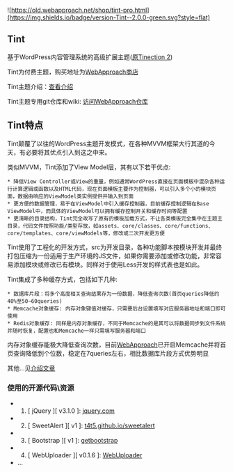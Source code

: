 ![https://old.webapproach.net/shop/tint-pro.html](https://img.shields.io/badge/version-Tint--2.0.0-green.svg?style=flat)

## Tint

基于WordPress内容管理系统的高级扩展主题([原Tinection 2](https://old.webapproach.net/shop/tint-pro.html))

Tint为付费主题，购买地址为[WebApproach商店](https://old.webapproach.net/shop/tint-pro.html)

Tint主题介绍：[查看介绍](https://old.webapproach.net/tint.html)

Tint主题专用git仓库和wiki: [访问WebApproach仓库](https://git.webapproach.net/WebApproach/Tint-Pro)


## Tint特点

Tint颠覆了以往的WordPress主题开发模式，在各种MVVM框架大行其道的今天，有必要将其优点引入到这之中来。

类似MVVM，Tint添加了View Model层，其有以下若干优点:

    * 降低View Controller或View的重量，例如通常WordPress直接在页面模板中混杂各种运行计算逻辑或函数以及HTML代码，现在页面模板主要作为控制器，可以引入多个小的模块页面，数据由响应的ViewModel类实例提供并输入到页面
    * 更方便的数据管理，易于在ViewModel中引入缓存控制器，目前缓存控制逻辑在Base ViewModel中，而具体的ViewModel可以拥有缓存控制开关和缓存时间等配置
    * 更清晰的目录结构，Tint完全改写了原有的模板加载方式，不让各类模板完全集中在主题主目录，代码文件按照功能/类型存放，如assets、core/classes、core/functions、core/templates、core/viewModels等，修改或二次开发更方便

Tint使用了工程化的开发方式，src为开发目录，各种功能脚本按模块开发并最终打包压缩为一份适用于生产环境的JS文件，如果你需要添加或修改功能，非常容易添加模块或修改已有模块。同样对于使用Less开发的样式表也是如此。

Tint集成了多种缓存方式，包括如下几种:

    * 数据库片段：将多个高度相关查询结果存为一份数据，降低查询次数(首页queries降低约40%至50~60queries)
    * Memcache对象缓存: 内存对象键值对缓存，只需要后台设置填写对应服务器地址和端口即可使用
    * Redis对象缓存: 同样是内存对象缓存，不同于Memcache的是其可以将数据同步到文件系统并随时恢复，配置也和Memcache一样只需填写服务器和端口

内存对象缓存能极大降低查询次数，目前[WebApproach](https://old.webapproach.net)已开启Memcache并将首页查询降低到个位数，稳定在7queries左右，相比数据库片段方式优势明显

其他...见[介绍文章](https://old.webapproach.net/tint.html)

### 使用的开源代码\资源

* 1. \[ jQuery \]\[ v3.1.0 \]: [jquery.com](http://jquery.com/)
* 2. \[ SweetAlert \]\[ v1 \]: [t4t5.github.io/sweetalert](http://t4t5.github.io/sweetalert/)
* 3. \[ Bootstrap \]\[ v1 \]: [getbootstrap](http://getbootstrap.com/)
* 4. \[ WebUploader \]\[ v0.1.6 \]: [WebUploader](http://fex.baidu.com/webuploader/)
* ...
